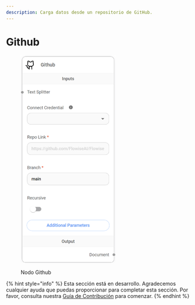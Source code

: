 ```yaml
---
description: Carga datos desde un repositorio de GitHub.
---
```


# Github

<figure><img src="../../../../.gitbook/assets/image (79).png" alt="" width="260"><figcaption><p>Nodo Github</p></figcaption></figure>

{% hint style="info" %}
Esta sección está en desarrollo. Agradecemos cualquier ayuda que puedas proporcionar para completar esta sección. Por favor, consulta nuestra [Guía de Contribución](../../../../contributing/) para comenzar.
{% endhint %}
